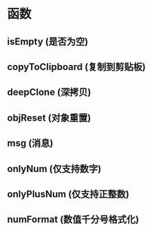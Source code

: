 # 函数

## isEmpty (是否为空)

## copyToClipboard (复制到剪贴板)

## deepClone (深拷贝)

## objReset (对象重置)

## msg (消息)

## onlyNum (仅支持数字)

## onlyPlusNum (仅支持正整数)

## numFormat (数值千分号格式化)
